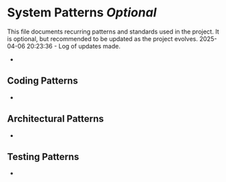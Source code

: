 # System Patterns *Optional*

This file documents recurring patterns and standards used in the project.
It is optional, but recommended to be updated as the project evolves.
2025-04-06 20:23:36 - Log of updates made.

*

## Coding Patterns

*   

## Architectural Patterns

*   

## Testing Patterns

*